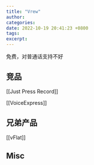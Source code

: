 ```yaml
---
title: "Vrew"
author: 
categories: 
date: 2022-10-19 20:41:23 +0800
tags: 
excerpt: 
---
```


免费，对普通话支持不好


## 竞品

[[Just Press Record]]

[[VoiceExpress]]

## 兄弟产品

[[vFlat]]



## Misc

